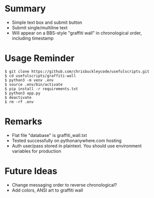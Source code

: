 # Summary

- Simple text box and submit button
- Submit single/multiline text
- Will appear on a BBS-style "graffiti wall" in chronological order, including timestamp

# Usage Reminder

```shell
$ git clone https://github.com/chrisbuckleycode/usefulscripts.git
$ cd usefulscripts/graffiti-wall
$ python3 -m venv .env
$ source .env/bin/activate
$ pip install -r requirements.txt
$ python3 app.py
$ deactivate
$ rm -rf .env
```

# Remarks
- Flat file "database" is graffiti_wall.txt
- Tested successfully on pythonanywhere.com hosting
- Auth user/pass stored in plaintext. You should use environment variables for production

# Future Ideas
- Change messaging order to reverse chronological?
- Add colors, ANSI art to graffiti wall
